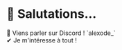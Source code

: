 <h1>👋 Salutations... </br> </h1> 
👀 Viens parler sur Discord ! `alexode_` </br>
✔  Je m'intéresse à tout ! </br> 
